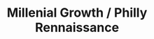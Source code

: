 ---
pid: LLB68
title: Millenial Growth / Philly Rennaissance
location_transcription: Cira Green
zipcode: '19130'
outside_phl: 
neighborhood: Art Museum,Francisville
age: '52'
age_range: 50-59
instagram: 
image_file_name: LLB_68.jpg
proposal_transcription: There would be 2 statues. 1 facing CC & 1 facing UCity (on
  the high meadow [illegible]). Each signifying the affect that millenials have had
  on the city, the other facing west signifying IT growing influence on the future
  of UCity, west Philly, and the Greater Philadelphia Renaissance occuring.
topic: Philadelphia,Technology
topic_summary: 0, 0
type: Sculpture Statue
keywords_other: 
credit: MLBG
image_labels: 
twitter: 
facebook: 
permalink: "/monuments/llb68/"
layout: item-page
---